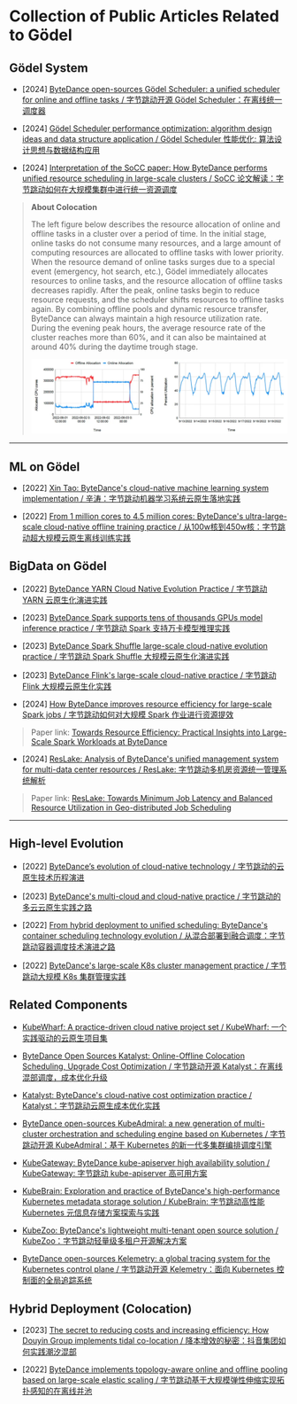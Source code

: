 # Collection of Public Articles Related to Gödel

## Gödel System

-   [2024] [ByteDance open-sources Gödel Scheduler: a unified scheduler for online and offline tasks / 字节跳动开源 Gödel Scheduler：在离线统一调度器](https://mp.weixin.qq.com/s/771IUzZTC-fqBahC6RoeRA)

-   [2024] [Gödel Scheduler performance optimization: algorithm design ideas and data structure application / Gödel Scheduler 性能优化: 算法设计思想与数据结构应用](https://mp.weixin.qq.com/s/xEYR_vC9LDaka9-EwalqcA)

-   [2024] [Interpretation of the SoCC paper: How ByteDance performs unified resource scheduling in large-scale clusters / SoCC 论文解读：字节跳动如何在大规模集群中进行统一资源调度](https://mp.weixin.qq.com/s/1nLD3QykR1eLuV9umyOCYg)

> **About Colocation**
>
> The left figure below describes the resource allocation of online and offline tasks in a cluster over a period of time. In the initial stage, online tasks do not consume many resources, and a large amount of computing resources are allocated to offline tasks with lower priority. When the resource demand of online tasks surges due to a special event (emergency, hot search, etc.), Gödel immediately allocates resources to online tasks, and the resource allocation of offline tasks decreases rapidly. After the peak, online tasks begin to reduce resource requests, and the scheduler shifts resources to offline tasks again. By combining offline pools and dynamic resource transfer, ByteDance can always maintain a high resource utilization rate. During the evening peak hours, the average resource rate of the cluster reaches more than 60%, and it can also be maintained at around 40% during the daytime trough stage.
>
> ![colocation](https://raw.githubusercontent.com/binacs/blog/main/img/godel/colocation.webp)



---

## ML on Gödel

-   [2022] [Xin Tao: ByteDance's cloud-native machine learning system implementation / 辛涛：字节跳动机器学习系统云原生落地实践](https://mp.weixin.qq.com/s/D1qcC-bjlo2m3OwQ70lmRA)

-   [2022] [From 1 million cores to 4.5 million cores: ByteDance's ultra-large-scale cloud-native offline training practice / 从100w核到450w核：字节跳动超大规模云原生离线训练实践](https://mp.weixin.qq.com/s/uGBy-WpdjTMUy-7MQAZiww)



## BigData on Gödel

-   [2022] [ByteDance YARN Cloud Native Evolution Practice / 字节跳动 YARN 云原生化演进实践](https://mp.weixin.qq.com/s/a6P1ZrIoy6xlHrTG2-GNKQ)

-   [2023] [ByteDance Spark supports tens of thousands GPUs model inference practice / 字节跳动 Spark 支持万卡模型推理实践](https://mp.weixin.qq.com/s/57c9AlA34b-ofLmA8eZdxg)

-   [2023] [ByteDance Spark Shuffle large-scale cloud-native evolution practice / 字节跳动 Spark Shuffle 大规模云原生化演进实践](https://mp.weixin.qq.com/s/ohubEgwFpyzVYboY-0dX5A)

-   [2023] [ByteDance Flink's large-scale cloud-native practice / 字节跳动 Flink 大规模云原生化实践](https://mp.weixin.qq.com/s/a0w4NMcpetigk58YhANS6Q)

-   [2024] [How ByteDance improves resource efficiency for large-scale Spark jobs / 字节跳动如何对大规模 Spark 作业进行资源提效](https://mp.weixin.qq.com/s/LUV1z3EJc9xq-rzXWF4bZA)

> Paper link: [Towards Resource Efficiency: Practical Insights into Large-Scale Spark Workloads at ByteDance](https://www.vldb.org/pvldb/vol17/p3759-shi.pdf)

-   [2024] [ResLake: Analysis of ByteDance's unified management system for multi-data center resources / ResLake: 字节跳动多机房资源统一管理系统解析](https://mp.weixin.qq.com/s/EDGTZWQTgb3uUJ4s7uXZCQ)

> Paper link: [ResLake: Towards Minimum Job Latency and Balanced Resource Utilization in Geo-distributed Job Scheduling](https://www.vldb.org/pvldb/vol17/p3934-kashaf.pdf)


---

## High-level Evolution

-   [2022] [ByteDance’s evolution of cloud-native technology / 字节跳动的云原生技术历程演进](https://mp.weixin.qq.com/s/YM77RAZhkLiqZ3rqg3uXHA)

-   [2023] [ByteDance's multi-cloud and cloud-native practice / 字节跳动的多云云原生实践之路](https://mp.weixin.qq.com/s/rBys9jxNyArpZ_d2ah1E1A)
-   [2022] [From hybrid deployment to unified scheduling: ByteDance's container scheduling technology evolution / 从混合部署到融合调度：字节跳动容器调度技术演进之路](https://mp.weixin.qq.com/s/AKt-RQjFwDRD7tGBnrqkSQ)
-   [2022] [ByteDance's large-scale K8s cluster management practice / 字节跳动大规模 K8s 集群管理实践](https://mp.weixin.qq.com/s/suVOO9cdWsoHW6_foGbbhw)



##  Related Components

-   [KubeWharf: A practice-driven cloud native project set / KubeWharf: 一个实践驱动的云原生项目集](https://mp.weixin.qq.com/s/C2LP0Owqo1jSBKeNAVqsvw)

-   [ByteDance Open Sources Katalyst: Online-Offline Colocation Scheduling, Upgrade Cost Optimization / 字节跳动开源 Katalyst：在离线混部调度，成本优化升级](https://mp.weixin.qq.com/s/A5_1h3RLmDNazmAddbhYaA)

-   [Katalyst: ByteDance's cloud-native cost optimization practice / Katalyst：字节跳动云原生成本优化实践](https://mp.weixin.qq.com/s/d4R2mIzkd-7FIcNKK5S6LQ)

-   [ByteDance open-sources KubeAdmiral: a new generation of multi-cluster orchestration and scheduling engine based on Kubernetes / 字节跳动开源 KubeAdmiral：基于 Kubernetes 的新一代多集群编排调度引擎](https://mp.weixin.qq.com/s/aS18urPF8UB4K2I_9ECbHg)

-   [KubeGateway: ByteDance kube-apiserver high availability solution / KubeGateway: 字节跳动 kube-apiserver 高可用方案](https://mp.weixin.qq.com/s/sDxkXPmgtCknwtnwvg2EMw)

-   [KubeBrain: Exploration and practice of ByteDance's high-performance Kubernetes metadata storage solution / KubeBrain: 字节跳动高性能 Kubernetes 元信息存储方案探索与实践 ](https://mp.weixin.qq.com/s/lxukeguHP1l0BGKbAa89_Q)

-   [KubeZoo: ByteDance's lightweight multi-tenant open source solution / KubeZoo：字节跳动轻量级多租户开源解决方案](https://mp.weixin.qq.com/s/SUNuvFz4HBmFk-XDN0mINg)

-   [ByteDance open-sources Kelemetry: a global tracing system for the Kubernetes control plane / 字节跳动开源 Kelemetry：面向 Kubernetes 控制面的全局追踪系统](https://mp.weixin.qq.com/s/U-P9tZhX4rT5wTaSnqfoZg)



## Hybrid Deployment (Colocation)

-   [2023] [The secret to reducing costs and increasing efficiency: How Douyin Group implements tidal co-location / 降本增效的秘密：抖音集团如何实践潮汐混部](https://mp.weixin.qq.com/s/dRqge-_BnbK1WsmXo6OuBw)

-   [2022] [ByteDance implements topology-aware online and offline pooling based on large-scale elastic scaling / 字节跳动基于大规模弹性伸缩实现拓扑感知的在离线并池](https://mp.weixin.qq.com/s/CQJmH_er9pmh8Bm9Joh_Vg)


